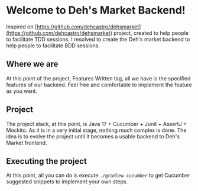 # Welcome to Deh's Market Backend!

Inspired on [https://github.com/dehcastro/dehsmarket](https://github.com/dehcastro/dehsmarket) project, created to help people to facilitate TDD sessions, I resolved to create the Deh's market backend to help people to facilitate BDD sessions.

## Where we are

At this point of the project, Features Written tag, all we have is the specified features of our backend. Feel free and comfortable to implement the feature as you want.
 
## Project 

The project stack, at this point, is Java 17 + Cucumber + Junit + AssertJ + Mockito. As it is in a very initial stage, nothing much complex is done. The idea is to evolve the project until it becomes a usable backend to Deh's Market frontend.

## Executing the project

At this point, all you can do is execute `./gradlew cucumber` to get Cucumber suggested snippets to implement your own steps.